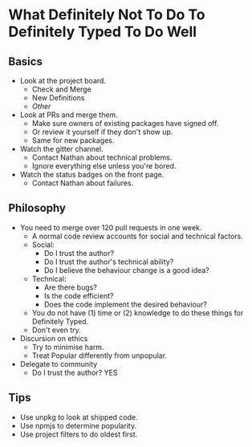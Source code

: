 # What Definitely Not To Do To Definitely Typed To Do Well

## Basics

- Look at the project board.
  - Check and Merge
  - New Definitions
  - *Other*
- Look at PRs and merge them.
  - Make sure owners of existing packages have signed off.
  - Or review it yourself if they don't show up.
  - Same for new packages.
- Watch the gitter channel.
  - Contact Nathan about technical problems.
  - Ignore everything else unless you're bored.
- Watch the status badges on the front page.
  - Contact Nathan about failures.

## Philosophy

- You need to merge over 120 pull requests in one week.
  - A normal code review accounts for social and technical factors.
  - Social:
    - Do I trust the author?
    - Do I trust the author's technical ability?
    - Do I believe the behaviour change is a good idea?
  - Technical:
    - Are there bugs?
    - Is the code efficient?
    - Does the code implement the desired behaviour?
  - You do not have (1) time or (2) knowledge to do these things for Definitely Typed.
  - Don't even try.
- Discursion on ethics
  - Try to minimise harm.
  - Treat Popular differently from unpopular.
- Delegate to community
  - Do I trust the author? YES

## Tips

- Use unpkg to look at shipped code.
- Use npmjs to determine popularity.
- Use project filters to do oldest first.